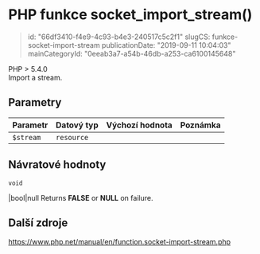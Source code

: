 PHP funkce socket_import_stream()
=================================

> id: "66df3410-f4e9-4c93-b4e3-240517c5c2f1"
> slugCS: funkce-socket-import-stream
> publicationDate: "2019-09-11 10:04:03"
> mainCategoryId: "0eeab3a7-a54b-46db-a253-ca6100145648"

PHP > 5.4.0<br/>
Import a stream.


Parametry
--------------

| Parametr | Datový typ | Výchozí hodnota | Poznámka |
|-----|-----|-----|-----|
| `$stream` | `resource` |  |  |


Návratové hodnoty
----------------

`void`

|bool|null Returns <b>FALSE</b> or <b>NULL</b> on failure.

Další zdroje
------------

https://www.php.net/manual/en/function.socket-import-stream.php
